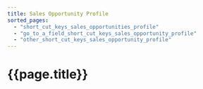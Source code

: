 ```yaml
---
title: Sales Opportunity Profile
sorted_pages:
  - "short_cut_keys_sales_opportunities_profile"
  - "go_to_a_field_short_cut_keys_sales_opportunity_profile"
  - "other_short_cut_keys_sales_opportunity_profile"
---
```

# {{page.title}}
